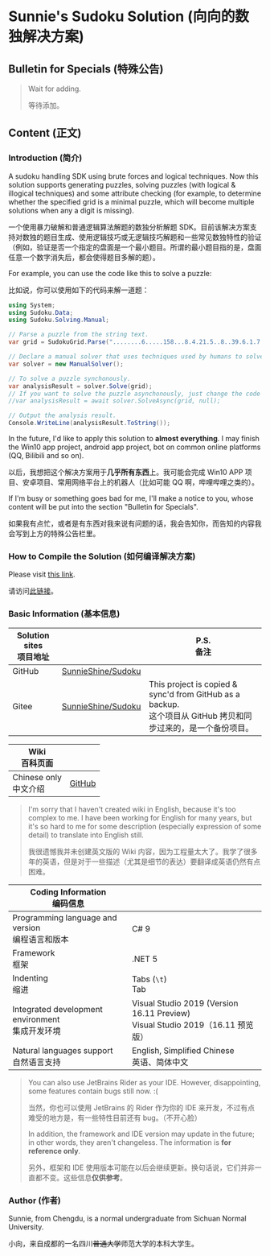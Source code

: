 # Sunnie's Sudoku Solution (向向的数独解决方案)

## Bulletin for Specials (特殊公告)

> Wait for adding.
>
> 等待添加。

## Content (正文)

### Introduction (简介)

A sudoku handling SDK using brute forces and logical techniques. Now this solution supports generating puzzles, solving puzzles (with logical & illogical techniques) and some attribute checking (for example, to determine whether the specified grid is a minimal puzzle, which will become multiple solutions when any a digit is missing).

一个使用暴力破解和普通逻辑算法解题的数独分析解题 SDK。目前该解决方案支持对数独的题目生成、使用逻辑技巧或无逻辑技巧解题和一些常见数独特性的验证（例如，验证是否一个指定的盘面是一个最小题目。所谓的最小题目指的是，盘面任意一个数字消失后，都会使得题目多解的题）。

For example, you can use the code like this to solve a puzzle:

比如说，你可以使用如下的代码来解一道题：

```csharp
using System;
using Sudoku.Data;
using Sudoku.Solving.Manual;

// Parse a puzzle from the string text.
var grid = SudokuGrid.Parse("........6.....158...8.4.21.5..8..39.6.1.7.8.5.89..5..1.24.5.9...659.....9........");

// Declare a manual solver that uses techniques used by humans to solve a puzzle.
var solver = new ManualSolver();

// To solve a puzzle synchonously.
var analysisResult = solver.Solve(grid);
// If you want to solve the puzzle asynchonously, just change the code to:
//var analysisResult = await solver.SolveAsync(grid, null);

// Output the analysis result.
Console.WriteLine(analysisResult.ToString());
```

In the future, I'd like to apply this solution to **almost everything**. I may finish the Win10 app project, android app project, bot on common online platforms (QQ, Bilibili and so on).

以后，我想把这个解决方案用于**几乎所有东西**上。我可能会完成 Win10 APP 项目、安卓项目、常用网络平台上的机器人（比如可能 QQ 啊，哔哩哔哩之类的）。

If I'm busy or something goes bad for me, I'll make a notice to you, whose content will be put into the section "Bulletin for Specials".

如果我有点忙，或者是有东西对我来说有问题的话，我会告知你，而告知的内容我会写到上方的特殊公告栏里。

### How to Compile the Solution (如何编译解决方案)

Please visit [this link](https://github.com/SunnieShine/Sudoku/wiki/How-To-Compile-The-Solution).

请访问[此链接](https://github.com/SunnieShine/Sudoku/wiki/How-To-Compile-The-Solution)。

### Basic Information (基本信息)

| Solution sites<br />项目地址 |                                                             | P.S.<br />备注                                               |
| ---------------------------- | ----------------------------------------------------------- | ------------------------------------------------------------ |
| GitHub                       | [SunnieShine/Sudoku](https://github.com/SunnieShine/Sudoku) |                                                              |
| Gitee                        | [SunnieShine/Sudoku](https://gitee.com/SunnieShine/Sudoku)  | This project is copied & sync'd from GitHub as a backup.<br />这个项目从 GitHub 拷贝和同步过来的，是一个备份项目。 |

| Wiki<br />百科页面         |                                                      |
| -------------------------- | ---------------------------------------------------- |
| Chinese only<br />中文介绍 | [GitHub](https://github.com/SunnieShine/Sudoku/wiki) |

> I'm sorry that I haven't created wiki in English, because it's too complex to me. I have been working for English for many years, but it's so hard to me for some description (especially expression of some detail) to translate into English still.
>
> 我很遗憾我并未创建英文版的 Wiki 内容，因为工程量太大了。我学了很多年的英语，但是对于一些描述（尤其是细节的表达）要翻译成英语仍然有点困难。

| Coding Information<br />编码信息                     |                                                              |
| ---------------------------------------------------- | ------------------------------------------------------------ |
| Programming language and version<br />编程语言和版本 | C# 9                                                         |
| Framework<br />框架                                  | .NET 5                                                       |
| Indenting<br />缩进                                  | Tabs (`\t`)<br />Tab                                         |
| Integrated development environment<br />集成开发环境 | Visual Studio 2019 (Version 16.11 Preview)<br />Visual Studio 2019（16.11 预览版） |
| Natural languages support<br />自然语言支持          | English, Simplified Chinese<br />英语、简体中文              |

> You can also use JetBrains Rider as your IDE. However, disappointing, some features contain bugs still now. :(
>
> 当然，你也可以使用 JetBrains 的 Rider 作为你的 IDE 来开发，不过有点难受的地方是，有一些特性目前还有 bug。（不开心脸）
>
> In addition, the framework and IDE version may update in the future; in other words, they aren't changeless. The information is **for reference only**.
>
> 另外，框架和 IDE 使用版本可能在以后会继续更新。换句话说，它们并非一直都不变。这些信息**仅供参考**。

### Author (作者)

Sunnie, from Chengdu, is a normal undergraduate from Sichuan Normal University.

小向，来自成都的一名四川<del>普通大学</del>师范大学的本科大学生。

